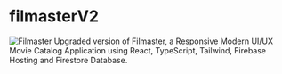 # filmasterV2
![Filmaster](https://github.com/diegov05/portfolio-v1/blob/main/src/assets/filmaster.png)
Upgraded version of Filmaster, a Responsive Modern UI/UX Movie Catalog Application using React, TypeScript, Tailwind, Firebase Hosting and Firestore Database.
